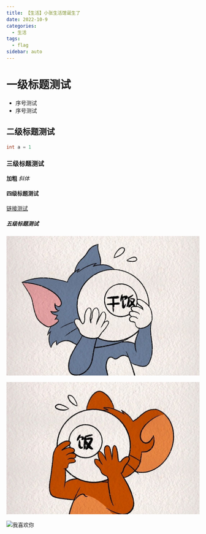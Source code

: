 ```yaml
---
title: 【生活】小张生活馆诞生了
date: 2022-10-9
categories:
  - 生活
tags:
  - flag
sidebar: auto
---
```


# 一级标题测试

- 序号测试
- 序号测试

## 二级标题测试

```cpp
int a = 1
```

### 三级标题测试

**加粗**
_斜体_

#### 四级标题测试

[链接测试](https://github.com/)

##### 五级标题测试

![干饭](../../../assets/img/eat.jpg)

![饭](../../../assets/img/rice.jpg)

![我喜欢你](https://syimg.3dmgame.com/uploadimg/upload/image/20191128/20191128105203_40666.jpg)
